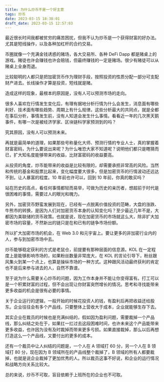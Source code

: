 ```yaml
---
title: 为什么炒币不是一个好主意
tags: 炒币
date: 2023-03-15 18:38:01
draft_date: 2023-03-15 12:57:03
---
```



最近很长时间我都被贫穷的痛苦困扰，但我不认为炒币是一个获得财富的好办法。尤其是短线操作，以及各种加杠杆的合约交易。

币圈就像一个充满金钱诱惑的赌场，各大交易所、各种 DeFi Dapp 都是赌桌上的游戏。赌徒也许会赚钱也许会赔钱，但最终赚钱的一定是赌场。很少有赌徒可以从赌桌上全身而退。

比较聪明的人都只是把加密货币作为理财手段，按照投资的性质分配一部分可支配财产进去。长线操作才算是投资，短线就是赌。

造成这样的现象，最根本的原因是，没有人可以预测市场的走向。

很多人喜欢在行情发生变化后，有理有据地分析行情为什么会发生，消息面有哪些利好、技术面有哪些趋势、周期上有什么规律。这些分析最大的共同点，就是全都在事后分析，事情发生前，没有人知道会发生什么事情。看看近一年的几次黑天鹅事件，有哪一次是被经济学家、区块链科学家预测到的吗？

究其原因，没有人可以预测未来。

再就是最简单的道理，如果那些号称量化大师、预测行情的专业人士，真的掌握着财富密码，为什么要说出来呢？为什么唯恐大家不知道呢？说明他们都只是瞎猜而已，扩大知名度能够带来的收益，比财富密码的收益要高。

从投资的角度，炒币能带来的收益是比较有限的，却需要承担非常高的风险。当然和传统的基金和股票比起来，变化幅度要大很多，但是加密货币的行情波动还远达不到，让人暴富的程度。10 年前也许可以，回到 10 年前，你真的敢买吗？

站在历史的高点，看任何事情都轻而易举，可做为历史的亲历者，想超前于时代是很困难的事情，需要过人的眼光和魄力。

另外，加密货币野蛮发展到现在，已经有一点脱离价值投资的范畴，大盘的涨跌、牛熊市的转换，是因为人们对加密货币本身的认知变化吗？至少最近几年不是，大都因为美联储的货币政策。也就是说，现在加密货币的市场就这么大，除非扩大加密市场的容量，不然新出的链只是在和已有的链争市场份额。

所以扩大加密市场的机会，在 Web 3.0 和元宇宙上。要让更多的非加密行业内的人，参与到加密市场中去。

炒币能够稳定获利的方式是老鼠仓，前提要有那种层面的信息源。KOL 在一定程度上是能够影响市场的，如果粉丝数量非常庞大，在 KOL 的言论引导下，粉丝跟风集火到某一个点上，也算是操纵市场的一种方式。这种跟风活动最终获利的肯定也不是后来参与进去的人，自然不靠谱。

至于说为什么需要关心炒币的问题，因为工作本身并不能让你变得富有。打工可以是一个积累财富的过程，但不会出现让你财富突然增长的情况。思考和寻找能带来更多收益的机会是很有必要的事情。

关于企业运行的逻辑，一般开始的时候花投资人的钱，有盈利后再把收益还给股东。企业往往会有多个产品线，只要整体上营收大于成本，企业就能够生存下去。

其实企业在裁员的时候也是充满纠结的，假如因为盈利问题，需要裁掉一个产品线，那么纠结之处在于，如果扛一扛过去这段困难时间，也许未来这个产品能带来更多收益，也许因为没有及时裁掉而带来更多亏损。如果直接裁掉，那么以后再想打造这么一个产品线，又要付出的更多的成本。

还有一个裁员中让人纠结的问题是，一个人在 A 领域打 60 分，另一个人在 B 领域打 80 分，现在因为 B 领域所在的产品线整个裁掉了，B 领域的所有人都要裁掉，也就是说企业裁掉了更加优秀的人。所以裁员这事不好说，和企业的运行情况和战略方向关系比较大。

总的来说，炒币不可取，盲目依赖于上班所在的企业也不可取。
